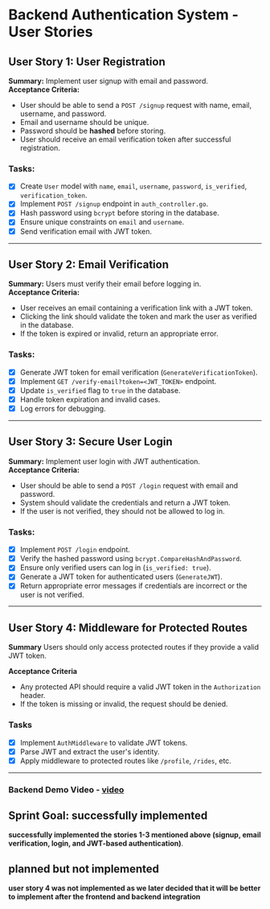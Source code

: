 # **Backend Authentication System - User Stories**


## **User Story 1: User Registration**
**Summary:** Implement user signup with email and password.  
**Acceptance Criteria:**  
- User should be able to send a `POST /signup` request with name, email, username, and password.
- Email and username should be unique.
- Password should be **hashed** before storing.
- User should receive an email verification token after successful registration.

### **Tasks:**
- [x] Create `User` model with `name`, `email`, `username`, `password`, `is_verified`, `verification_token`.
- [x] Implement `POST /signup` endpoint in `auth_controller.go`.
- [x] Hash password using `bcrypt` before storing in the database.
- [x] Ensure unique constraints on `email` and `username`.
- [x] Send verification email with JWT token.

---

## **User Story 2: Email Verification**
**Summary:** Users must verify their email before logging in.  
**Acceptance Criteria:**  
- User receives an email containing a verification link with a JWT token.
- Clicking the link should validate the token and mark the user as verified in the database.
- If the token is expired or invalid, return an appropriate error.

### **Tasks:**
- [x] Generate JWT token for email verification (`GenerateVerificationToken`).
- [x] Implement `GET /verify-email?token=<JWT_TOKEN>` endpoint.
- [x] Update `is_verified` flag to `true` in the database.
- [x] Handle token expiration and invalid cases.
- [x] Log errors for debugging.

---

## **User Story 3: Secure User Login**
**Summary:** Implement user login with JWT authentication.  
**Acceptance Criteria:**  
- User should be able to send a `POST /login` request with email and password.
- System should validate the credentials and return a JWT token.
- If the user is not verified, they should not be allowed to log in.

### **Tasks:**
- [x] Implement `POST /login` endpoint.
- [x] Verify the hashed password using `bcrypt.CompareHashAndPassword`.
- [x] Ensure only verified users can log in (`is_verified: true`).
- [x] Generate a JWT token for authenticated users (`GenerateJWT`).
- [x] Return appropriate error messages if credentials are incorrect or the user is not verified.

---
## **User Story 4: Middleware for Protected Routes**

**Summary**
Users should only access protected routes if they provide a valid JWT token.

**Acceptance Criteria**
- Any protected API should require a valid JWT token in the `Authorization` header.
- If the token is missing or invalid, the request should be denied.

### **Tasks**
- [x] Implement `AuthMiddleware` to validate JWT tokens.
- [x] Parse JWT and extract the user's identity.
- [x] Apply middleware to protected routes like `/profile`, `/rides`, etc.
---

### **Backend Demo Video - [video](https://drive.google.com/drive/folders/1bG-C_ymVRk1-Vz3KoHQRccUUy9I7lS0Z?usp=share_link)**

## **Sprint Goal: successfully implemented**
**successfully implemented the stories 1-3 mentioned above (signup, email verification, login, and JWT-based authentication)**.

## **planned but not implemented**
**user story 4 was not implemented as we later decided that it will be better to implement after the frontend and backend integration**


